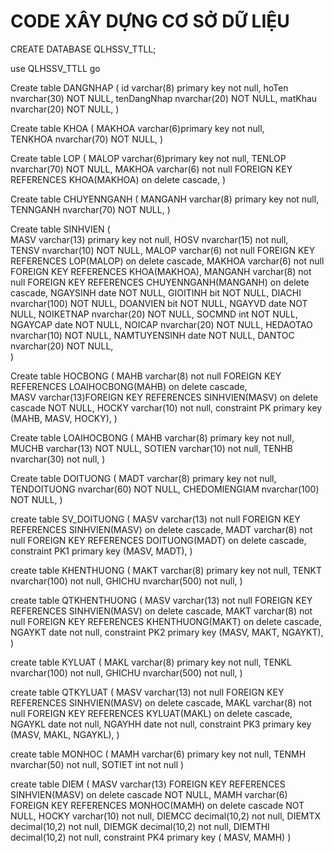 # CODE XÂY DỰNG CƠ SỞ DỮ LIỆU

CREATE DATABASE QLHSSV_TTLL;

use QLHSSV_TTLL
go

Create table DANGNHAP
(
	id varchar(8) primary key not null,
	hoTen nvarchar(30) NOT NULL,
	tenDangNhap nvarchar(20) NOT NULL,
	matKhau nvarchar(20) NOT NULL,
)

Create table KHOA
(
	MAKHOA	varchar(6)primary key not null,  
	TENKHOA	nvarchar(70)      NOT NULL,
)


Create table LOP
(
	MALOP	varchar(6)primary key not null,
	TENLOP	nvarchar(70)         NOT NULL,
	MAKHOA varchar(6) not null FOREIGN KEY REFERENCES KHOA(MAKHOA) on delete cascade,
)

Create table CHUYENNGANH
(
	MANGANH     varchar(8) primary key not null,   
	TENNGANH	nvarchar(70) NOT NULL,
)

Create table SINHVIEN
(	
	MASV	    	varchar(13) primary key not null,
	HOSV        	nvarchar(15) not null,           
	TENSV	    	nvarchar(10)  NOT NULL,
	MALOP	    	varchar(6) not null FOREIGN KEY REFERENCES LOP(MALOP) on delete cascade,
	MAKHOA	    	varchar(6) not null FOREIGN KEY REFERENCES KHOA(MAKHOA),
	MANGANH    	varchar(8) not null FOREIGN KEY REFERENCES CHUYENNGANH(MANGANH) on delete cascade,
	NGAYSINH	date       NOT NULL,
	GIOITINH	bit       NOT NULL,
	DIACHI	    	nvarchar(100)       NOT NULL,
	DOANVIEN	bit        NOT NULL,
	NGAYVD	    	date        NOT NULL,
	NOIKETNAP	nvarchar(20) NOT NULL,
	SOCMND	    int         NOT NULL,
	NGAYCAP	    date            NOT NULL,
	NOICAP	    nvarchar(20)    NOT NULL,
	HEDAOTAO	nvarchar(10)    NOT NULL,
	NAMTUYENSINH	date        NOT NULL,
	DANTOC	    nvarchar(20)    NOT NULL,		
)

Create table HOCBONG
(
	MAHB	varchar(8) not null FOREIGN KEY REFERENCES LOAIHOCBONG(MAHB) on delete cascade,      
	MASV	varchar(13)FOREIGN KEY REFERENCES SINHVIEN(MASV) on delete cascade   NOT NULL,
	HOCKY 	varchar(10)  not null,
	constraint PK primary key (MAHB, MASV, HOCKY),
)

Create table LOAIHOCBONG
(
	MAHB	varchar(8) primary key not null,      
	MUCHB	varchar(13)  NOT NULL,
	SOTIEN varchar(10)  not null,
	TENHB nvarchar(30) not null,
)

Create table  DOITUONG
(
	MADT	varchar(8) primary key not null,  
	TENDOITUONG	nvarchar(60)           NOT NULL,
	CHEDOMIENGIAM	nvarchar(100)         NOT NULL,
)

create table SV_DOITUONG
(
	MASV	varchar(13) not null FOREIGN KEY REFERENCES SINHVIEN(MASV) on delete cascade,
	MADT	varchar(8) not null FOREIGN KEY REFERENCES DOITUONG(MADT) on delete cascade,
	constraint PK1 primary key (MASV, MADT),
)

create table KHENTHUONG
(
	MAKT varchar(8) primary key not null,
	TENKT nvarchar(100) not null,
	GHICHU nvarchar(500) not null,
)

create table QTKHENTHUONG
(
	MASV	varchar(13) not null FOREIGN KEY REFERENCES SINHVIEN(MASV) on delete cascade,
	MAKT varchar(8)  not null FOREIGN KEY REFERENCES KHENTHUONG(MAKT) on delete cascade,
	NGAYKT date not null,
	constraint PK2 primary key (MASV, MAKT, NGAYKT),
)

create table KYLUAT
(
	MAKL varchar(8) primary key not null,
	TENKL nvarchar(100) not null,
	GHICHU nvarchar(500) not null,
)

create table QTKYLUAT
(
	MASV	varchar(13) not null FOREIGN KEY REFERENCES SINHVIEN(MASV) on delete cascade,
	MAKL varchar(8)  not null FOREIGN KEY REFERENCES KYLUAT(MAKL) on delete cascade,
	NGAYKL date not null,
	NGAYHH date not null,
	constraint PK3 primary key (MASV, MAKL, NGAYKL),
)

create table MONHOC
(
	MAMH varchar(6) primary key not null,
	TENMH nvarchar(50) not null,
	SOTIET int not null
)
	
create table DIEM
(
	MASV varchar(13)  FOREIGN KEY REFERENCES SINHVIEN(MASV) on delete cascade  NOT NULL,
	MAMH varchar(6)  FOREIGN KEY REFERENCES MONHOC(MAMH) on delete cascade NOT NULL,
	HOCKY varchar(10) not null,
	DIEMCC decimal(10,2) not null,
	DIEMTX decimal(10,2) not null,
	DIEMGK decimal(10,2) not null,
	DIEMTHI decimal(10,2) not null,
	constraint PK4 primary key ( MASV, MAMH)
)
